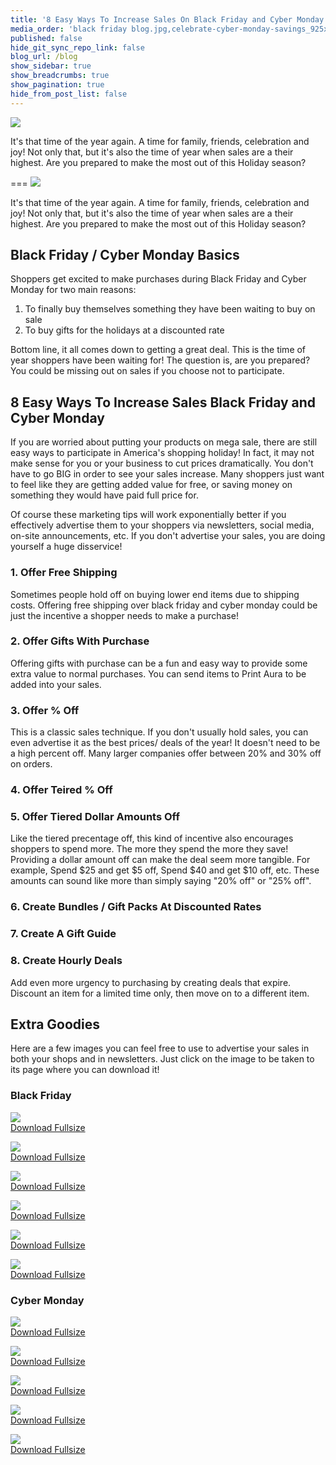 ```yaml
---
title: '8 Easy Ways To Increase Sales On Black Friday and Cyber Monday'
media_order: 'black friday blog.jpg,celebrate-cyber-monday-savings_925x.jpg,sale-signs_925x.jpg,online-sale-cyber-monday_4460x4460.jpg,cyber-monday-chalkboard_925x.jpg,cyber-monday-sale-sign-by-computer_925x.jpg,black-friday-on-calendar_925x.jpg,black-friday-1878945_640.png,black-friday-deals_925x.jpg,black-friday-1898114_640.jpg,black-friday-in-chalk_925x.jpg,black-friday-2925476_640.jpg'
published: false
hide_git_sync_repo_link: false
blog_url: /blog
show_sidebar: true
show_breadcrumbs: true
show_pagination: true
hide_from_post_list: false
---
```


![](black%20friday%20blog.jpg)

It's that time of the year again. A time for family, friends, celebration and joy! Not only that, but it's also the time of year when sales are a their highest. Are you prepared to make the most out of this Holiday season?

===
![](black%20friday%20blog.jpg)

It's that time of the year again. A time for family, friends, celebration and joy! Not only that, but it's also the time of year when sales are a their highest. Are you prepared to make the most out of this Holiday season?

## Black Friday / Cyber Monday Basics

Shoppers get excited to make purchases during Black Friday and Cyber Monday for two main reasons:

1. To finally buy themselves something they have been waiting to buy on sale
2. To buy gifts for the holidays at a discounted rate

Bottom line, it all comes down to getting a great deal. This is the time of year shoppers have been waiting for! The question is, are you prepared? You could be missing out on sales if you choose not to participate.

## 8 Easy Ways To Increase Sales Black Friday and Cyber Monday

If you are worried about putting your products on mega sale, there are still easy ways to participate in America's shopping holiday! In fact, it may not make sense for you or your business to cut prices dramatically. You don't have to go BIG in order to see your sales increase. Many shoppers just want to feel like they are getting added value for free, or saving money on something they would have paid full price for.

Of course these marketing tips will work exponentially better if you effectively advertise them to your shoppers via newsletters, social media, on-site announcements, etc. If you don't advertise your sales, you are doing yourself a huge disservice!

### 1. Offer Free Shipping

Sometimes people hold off on buying lower end items due to shipping costs. Offering free shipping over black friday and cyber monday could be just the incentive a shopper needs to make a purchase!

### 2. Offer Gifts With Purchase

Offering gifts with purchase can be a fun and easy way to provide some extra value to normal purchases. You can send items to Print Aura to be added into your sales.

### 3. Offer % Off

This is a classic sales technique. If you don't usually hold sales, you can even advertise it as the best prices/ deals of the year! It doesn't need to be a high percent off. Many larger companies offer between 20% and 30% off on orders.

### 4. Offer Teired % Off

### 5. Offer Tiered Dollar Amounts Off

Like the tiered precentage off, this kind of incentive also encourages shoppers to spend more. The more they spend the more they save! Providing a dollar amount off can make the deal seem more tangible. For example, Spend $25 and get $5 off, Spend $40 and get $10 off, etc. These amounts can sound like more than simply saying "20% off" or "25% off".

### 6. Create Bundles / Gift Packs At Discounted Rates

### 7. Create A Gift Guide

### 8. Create Hourly Deals

Add even more urgency to purchasing by creating deals that expire. Discount an item for a limited time only, then move on to a different item.

## Extra Goodies

Here are a few images you can feel free to use to advertise your sales in both your shops and in newsletters. Just click on the image to be taken to its page where you can download it!

### Black Friday

![](black-friday-2925476_640.jpg)<br>
[Download Fullsize](https://pixabay.com/en/black-friday-shopping-sale-retail-2925476/)<br>

![](black-friday-deals_925x.jpg)<br>
[Download Fullsize](https://burst.shopify.com/photos/black-friday-deals)<br>

![](black-friday-on-calendar_925x.jpg)<br>
[Download Fullsize](https://burst.shopify.com/photos/black-friday-on-calendar)<br>

![](black-friday-1898114_640.jpg)<br>
[Download Fullsize](https://pixabay.com/en/black-friday-christmas-1898114/)<br>

![](black-friday-1878945_640.png)<br>
[Download Fullsize](https://pixabay.com/en/black-friday-christmas-1878945/)<br>

![](black-friday-in-chalk_925x.jpg)<br>
[Download Fullsize](https://burst.shopify.com/photos/black-friday-in-chalk)<br>

### Cyber Monday

![](celebrate-cyber-monday-savings_925x.jpg)<br>
[Download Fullsize](https://burst.shopify.com/photos/celebrate-cyber-monday-savings)<br>

![](cyber-monday-chalkboard_925x.jpg)<br>
[Download Fullsize](https://burst.shopify.com/photos/cyber-monday-chalkboard)<br>

![](cyber-monday-sale-sign-by-computer_925x.jpg)<br>
[Download Fullsize](https://burst.shopify.com/photos/cyber-monday-sale-sign-by-computer)<br>

![](online-sale-cyber-monday_4460x4460.jpg)<br>
[Download Fullsize](https://burst.shopify.com/photos/online-sale-cyber-monday)<br>

![](sale-signs_925x.jpg)<br>
[Download Fullsize](https://burst.shopify.com/photos/sale-signs)
